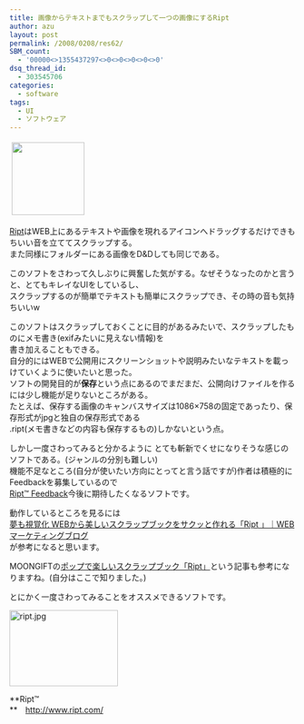 ```yaml
---
title: 画像からテキストまでもスクラップして一つの画像にするRipt
author: azu
layout: post
permalink: /2008/0208/res62/
SBM_count:
  - '00000<>1355437297<>0<>0<>0<>0<>0'
dsq_thread_id:
  - 303545706
categories:
  - software
tags:
  - UI
  - ソフトウェア
---
```

<img src="https://mozshot.nemui.org/shot?http://www.ript.com/" style="border: medium none " border="0" height="128" hspace="4" vspace="4" width="128" />

[Ript][1]はWEB上にあるテキストや画像を現れるアイコンへドラッグするだけできもちいい音を立ててスクラップする。  
また同様にフォルダーにある画像をD&Dしても同じである。

このソフトをさわって久しぶりに興奮した気がする。なぜそうなったのかと言うと、とてもキレイなUIをしているし、  
スクラップするのが簡単でテキストも簡単にスクラップでき、その時の音も気持ちいいw

このソフトはスクラップしておくことに目的があるみたいで、スクラップしたものにメモ書き(exifみたいに見えない情報)を  
書き加えることもできる。  
自分的にはWEBで公開用にスクリーンショットや説明みたいなテキストを載っけていくように使いたいと思った。  
ソフトの開発目的が**保存**という点にあるのでまだまだ、公開向けファイルを作るには少し機能が足りないところがある。  
たとえば、保存する画像のキャンバスサイズは1086×758の固定であったり、保存形式がjpgと独自の保存形式である  
.ript(メモ書きなどの内容も保存するもの)しかないという点。

しかし一度さわってみると分かるように とても斬新でくせになりそうな感じのソフトである。(ジャンルの分別も難しい)  
機能不足なところ(自分が使いたい方向にとってと言う話ですが)作者は積極的にFeedbackを募集しているので[  
Ript™ Feedback][2]今後に期待したくなるソフトです。

動作しているところを見るには  
[夢も視覚化 WEBから美しいスクラップブックをサクッと作れる「Ript 」｜WEBマーケティングブログ][3]  
が参考になると思います。

MOONGIFTの[ポップで楽しいスクラップブック「Ript」][4]という記事も参考になりますね。(自分はここで知りました。)

とにかく一度さわってみることをオススメできるソフトです。

[<img src="https://efcl.info/wp-content/uploads/2008/02/ript.thumbnail.jpg" alt="ript.jpg" height="134" width="191" />][5]

**Ript™  
**　<http://www.ript.com/>

 [1]: http://www.ript.com/
 [2]: http://www.ript.com/feedback
 [3]: http://web-marketing.zako.org/web-tools/ript-make-beautiful-scrapbooks.html
 [4]: http://www.moongift.jp/2008/02/%e3%83%9d%e3%83%83%e3%83%97%e3%81%a7%e6%a5%bd%e3%81%97%e3%81%84%e3%82%b9%e3%82%af%e3%83%a9%e3%83%83%e3%83%97%e3%83%96%e3%83%83%e3%82%af%e3%80%8cript%e3%80%8d/ "Permalink"
 [5]: https://efcl.info/wp-content/uploads/2008/02/ript.jpg "ript.jpg"
